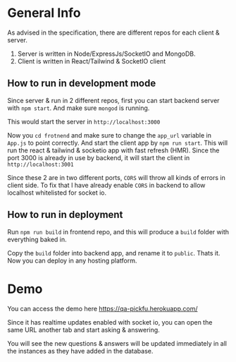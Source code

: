 
# General Info

As advised in the specification, there are different repos for each client & server. 

1. Server is written in Node/ExpressJs/SocketIO and MongoDB.
2. Client is written in React/Tailwind & SocketIO client

## How to run in development mode

Since server & run in 2 different repos, first you can start backend server with `npm start`. And make sure `mongod` is running.

This would start the server in `http://localhost:3000`

Now you `cd frotnend` and make sure to change the `app_url` variable in `App.js` to point correctly. And start the client app by `npm run start`. This will run the react & tailwind & socketio app with fast refresh (HMR). Since the port 3000 is already in use by backend, it will start the client in `http://localhost:3001`

Since these 2 are in two different ports, `CORS` will throw all kinds of errors in client side. To fix that I have already enable `CORS` in backend to allow localhost whitelisted for socket io.

## How to run in deployment

Run `npm run build` in frontend repo, and this will produce a `build` folder with everything baked in.

Copy the `build` folder into backend app, and rename it to `public`. Thats it. Now you can deploy in any hosting platform.

# Demo

You can access the demo here https://qa-pickfu.herokuapp.com/

Since it has realtime updates enabled with socket io, you can open the same URL another tab and start asking & answering.

You will see the new questions & answers will be updated immediately in all the instances as they have added in the database.



